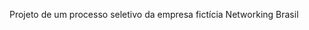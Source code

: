 <a href="https://images2.imgbox.com/7b/fc/YxBJp3lX_o.png"></a>
Projeto de um processo seletivo da empresa fictícia Networking Brasil
